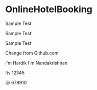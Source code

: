 # OnlineHotelBooking

Sample Test

Sample Test'

Sample Test'

Change from Github.com

i'm Hardik
I'm Nandakrishnan

Its 12345

😒 678910 
